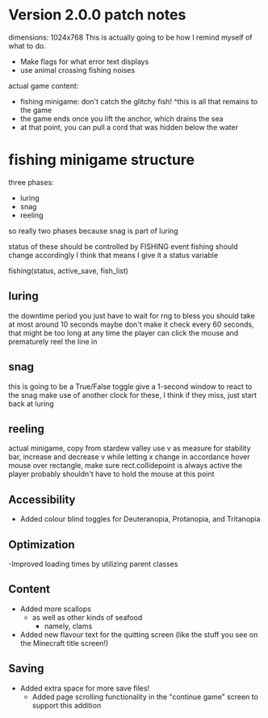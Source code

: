# Version 2.0.0 patch notes

dimensions: 1024x768
This is actually going to be how I remind myself of what to do.
- Make flags for what error text displays
- use animal crossing fishing noises

actual game content:
- fishing minigame: don't catch the glitchy fish!
^this is all that remains to the game
- the game ends once you lift the anchor, which drains the sea
- at that point, you can pull a cord that was hidden below the water

# fishing minigame structure
three phases:
- luring
- snag
- reeling

so really two phases because snag is part of luring

status of these should be controlled by FISHING event
fishing should change accordingly
  I think that means I give it a status variable

fishing(status, active_save, fish_list)

## luring

the downtime period
you just have to wait for rng to bless you
should take at most around 10 seconds
maybe don't make it check every 60 seconds, that might be too long
at any time the player can click the mouse and prematurely reel the line in

## snag

this is going to be a True/False toggle
give a 1-second window to react to the snag
make use of another clock for these, I think
if they miss, just start back at luring

## reeling
actual minigame, copy from stardew valley
use v as measure for stability bar, increase and decrease v while letting x change in accordance
hover mouse over rectangle, make sure rect.collidepoint is always active
the player probably shouldn't have to hold the mouse at this point

## Accessibility
- Added colour blind toggles for Deuteranopia, Protanopia, and Tritanopia

## Optimization
-Improved loading times by utilizing parent classes

## Content
- Added more scallops
  - as well as other kinds of seafood
    - namely, clams
- Added new flavour text for the quitting screen (like the stuff you see on the Minecraft title screen!)

## Saving
- Added extra space for more save files!
  - Added page scrolling functionality in the "continue game" screen to support this addition